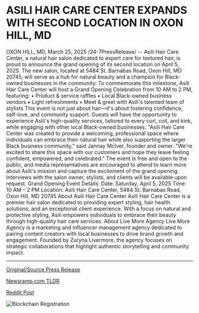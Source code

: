 # ASILI HAIR CARE CENTER EXPANDS WITH SECOND LOCATION IN OXON HILL, MD

OXON HILL, MD, March 25, 2025 /24-7PressRelease/ -- Asili Hair Care Center, a natural hair salon dedicated to expert care for textured hair, is proud to announce the grand opening of its second location on April 5, 2025. The new salon, located at 5484 St. Barnabas Road, Oxon Hill, MD 20745, will serve as a hub for natural beauty and a champion for Black-owned businesses in the community.  To commemorate this milestone, Asili Hair Care Center will host a Grand Opening Celebration from 10 AM to 2 PM, featuring: • Product & service raffles • Local Black-owned business vendors • Light refreshments • Meet & greet with Asili's talented team of stylists  This event is not just about hair—it's about fostering confidence, self-love, and community support. Guests will have the opportunity to experience Asili's high-quality services, tailored to every curl, coil, and kink, while engaging with other local Black-owned businesses.  "Asili Hair Care Center was created to provide a welcoming, professional space where individuals can embrace their natural hair while also supporting the larger Black business community," said Jannay McIver, founder and owner. "We're excited to share this space with our customers and hope they leave feeling confident, empowered, and celebrated."  The event is free and open to the public, and media representatives are encouraged to attend to learn more about Asili's mission and capture the excitement of the grand opening. Interviews with the salon owner, stylists, and clients will be available upon request.  Grand Opening Event Details: Date: Saturday, April 5, 2025 Time: 10 AM – 2 PM Location: Asili Hair Care Center, 5484 St. Barnabas Road, Oxon Hill, MD 20745  About Asili Hair Care Center  Asili Hair Care Center is a premier hair salon dedicated to providing expert styling, hair health solutions, and an exceptional client experience. With a focus on natural and protective styling, Asili empowers individuals to embrace their beauty through high-quality hair care services.  About Live More Agency Live More Agency is a marketing and influencer management agency dedicated to pairing content creators with local businesses to drive brand growth and engagement. Founded by Zuryna Livermore, the agency focuses on strategic collaborations that highlight authentic storytelling and community impact. 

---

[Original/Source Press Release](https://www.24-7pressrelease.com/press-release/520942/asili-hair-care-center-expands-with-second-location-in-oxon-hill-md)
                    

[Newsramp.com TLDR](https://newsramp.com/curated-news/asili-hair-care-center-announces-grand-opening-of-second-location-in-oxon-hill-md/07d3379854a0334a1cd016f73deceded) 

 



[Reddit Post](https://www.reddit.com/r/Lifestyle_Culture/comments/1jjdqb1/asili_hair_care_center_announces_grand_opening_of/) 



![Blockchain Registration](https://cdn.newsramp.app/24-7PressRelease/qrcode/253/25/jinxDu3F.webp)